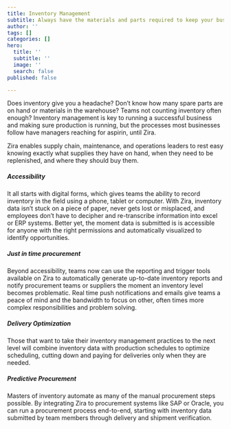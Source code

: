 ```yaml
---
title: Inventory Management
subtitle: Always have the materials and parts required to keep your business running.
author: ''
tags: []
categories: []
hero:
  title: ''
  subtitle: ''
  image: ''
  search: false
published: false

---
```

Does inventory give you a headache? Don’t know how many spare parts are on hand or materials in the warehouse? Teams not counting inventory often enough? Inventory management is key to running a successful business and making sure production is running, but the processes most businesses follow have managers reaching for aspirin, until Zira.

Zira enables supply chain, maintenance, and operations leaders to rest easy knowing exactly what supplies they have on hand, when they need to be replenished, and where they should buy them.

##### **Accessibility**

It all starts with digital forms, which gives teams the ability to record inventory in the field using a phone, tablet or computer. With Zira, inventory data isn’t stuck on a piece of paper, never gets lost or misplaced, and employees don’t have to decipher and re-transcribe information into excel or ERP systems. Better yet, the moment data is submitted is is accessible for anyone with the right permissions and automatically visualized to identify opportunities.

##### **Just in time procurement**

Beyond accessibility, teams now can use the reporting and trigger tools available on Zira to automatically generate up-to-date inventory reports and notify procurement teams or suppliers the moment an inventory level becomes problematic. Real time push notifications and emails give teams a peace of mind and the bandwidth to focus on other, often times more complex responsibilities and problem solving.

##### **Delivery Optimization**

Those that want to take their inventory management practices to the next level will combine inventory data with production schedules to optimize scheduling, cutting down and paying for deliveries only when they are needed.

##### **Predictive Procurement**

Masters of inventory automate as many of the manual procurement steps possible. By integrating Zira to procurement systems like SAP or Oracle, you can run a procurement process end-to-end, starting with inventory data submitted by team members through delivery and shipment verification.